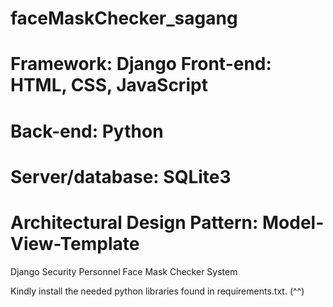 # faceMaskChecker_sagang

# Framework: Django Front-end: HTML, CSS, JavaScript 
# Back-end: Python 
# Server/database: SQLite3
# Architectural Design Pattern: Model-View-Template

Django Security Personnel Face Mask Checker System

Kindly install the needed python libraries found in requirements.txt. (^^)
